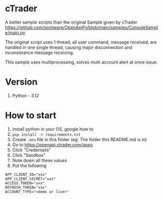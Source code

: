 # cTrader

A better sample scripts than the original Sample given by cTrader
https://github.com/spotware/OpenApiPy/blob/main/samples/ConsoleSample/main.py

The original script uses 1 thread, all user command, message received, are handled
in one single thread, causing major disconnection and inconsistance message receiving.

This sample uses multiprocessing, solves multi account alert at once issue.

# Version
1. Python - 3.12

# How to start
1. Install python in your OS, google how to
2. `pip install -r requirements.txt`
3. Create `.env` file in this folder (eg: The folder this README.md is in)
4. Go to https://openapi.ctrader.com/apps
5. Click "Credentails"
6. Click "Sandbox"
7. Note down all these values
8. Put the following
```
APP_CLIENT_ID="xxx"
APP_CLIENT_SECRET="xxx"
ACCESS_TOKEN="xxx"
REFRESH_TOKEN="xxx"
ACCOUNT_TYPE="<demo or live>"
```
